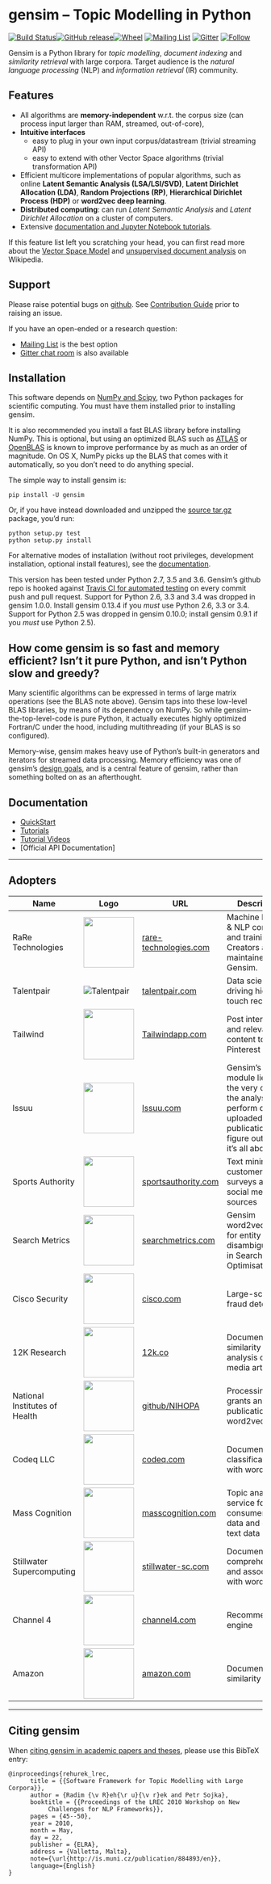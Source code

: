 gensim – Topic Modelling in Python
==================================

[![Build Status](https://travis-ci.org/RaRe-Technologies/gensim.svg?branch=develop)](https://travis-ci.org/RaRe-Technologies/gensim)[![GitHub release](https://img.shields.io/github/release/rare-technologies/gensim.svg?maxAge=2592000)]()[![Wheel](https://img.shields.io/pypi/wheel/gensim.svg)](https://pypi.python.org/pypi/gensim) 
[![Mailing List](https://img.shields.io/badge/-Mailing%20List-lightgrey.svg)](https://groups.google.com/forum/#!forum/gensim)
[![Gitter](https://img.shields.io/badge/gitter-join%20chat%20%E2%86%92-09a3d5.svg)](https://gitter.im/RaRe-Technologies/gensim)
[![Follow](https://img.shields.io/twitter/follow/spacy_io.svg?style=social&label=Follow)](https://twitter.com/gensim_py)




Gensim is a Python library for *topic modelling*, *document indexing*
and *similarity retrieval* with large corpora. Target audience is the
*natural language processing* (NLP) and *information retrieval* (IR)
community.

Features
--------

-   All algorithms are **memory-independent** w.r.t. the corpus size
    (can process input larger than RAM, streamed, out-of-core),
-   **Intuitive interfaces**
    -   easy to plug in your own input corpus/datastream (trivial
        streaming API)
    -   easy to extend with other Vector Space algorithms (trivial
        transformation API)
-   Efficient multicore implementations of popular algorithms, such as
    online **Latent Semantic Analysis (LSA/LSI/SVD)**, **Latent
    Dirichlet Allocation (LDA)**, **Random Projections (RP)**,
    **Hierarchical Dirichlet Process (HDP)** or **word2vec deep
    learning**.
-   **Distributed computing**: can run *Latent Semantic Analysis* and
    *Latent Dirichlet Allocation* on a cluster of computers.
-   Extensive [documentation and Jupyter Notebook tutorials].

If this feature list left you scratching your head, you can first read
more about the [Vector Space Model] and [unsupervised document analysis]
on Wikipedia.

Support
------------

Please raise potential bugs on [github](https://github.com/RaRe-Technologies/gensim/blob/develop/CONTRIBUTING.md). See [Contribution Guide](https://github.com/RaRe-Technologies/gensim/blob/develop/CONTRIBUTING.md) prior to raising an issue.

If you have an open-ended or a research question:

-   [Mailing List] is the best option
-   [Gitter chat room] is also available

  [Mailing List]: https://groups.google.com/forum/#!forum/gensim
  [Gitter chat room]: https://gitter.im/RaRe-Technologies/gensim


Installation
------------

This software depends on [NumPy and Scipy], two Python packages for
scientific computing. You must have them installed prior to installing
gensim.

It is also recommended you install a fast BLAS library before installing
NumPy. This is optional, but using an optimized BLAS such as [ATLAS] or
[OpenBLAS] is known to improve performance by as much as an order of
magnitude. On OS X, NumPy picks up the BLAS that comes with it
automatically, so you don’t need to do anything special.

The simple way to install gensim is:

    pip install -U gensim

Or, if you have instead downloaded and unzipped the [source tar.gz]
package, you’d run:

    python setup.py test
    python setup.py install

For alternative modes of installation (without root privileges,
development installation, optional install features), see the
[documentation].

This version has been tested under Python 2.7, 3.5 and 3.6. Gensim’s github repo is hooked
against [Travis CI for automated testing] on every commit push and pull
request. Support for Python 2.6, 3.3 and 3.4 was dropped in gensim 1.0.0. Install gensim 0.13.4 if you *must* use Python 2.6, 3.3 or 3.4. Support for Python 2.5 was dropped in gensim 0.10.0; install gensim 0.9.1 if you *must* use Python 2.5). 

How come gensim is so fast and memory efficient? Isn’t it pure Python, and isn’t Python slow and greedy?
--------------------------------------------------------------------------------------------------------

Many scientific algorithms can be expressed in terms of large matrix
operations (see the BLAS note above). Gensim taps into these low-level
BLAS libraries, by means of its dependency on NumPy. So while
gensim-the-top-level-code is pure Python, it actually executes highly
optimized Fortran/C under the hood, including multithreading (if your
BLAS is so configured).

Memory-wise, gensim makes heavy use of Python’s built-in generators and
iterators for streamed data processing. Memory efficiency was one of
gensim’s [design goals], and is a central feature of gensim, rather than
something bolted on as an afterthought.

Documentation
-------------

-   [QuickStart]
-   [Tutorials]
-   [Tutorial Videos]
-   [Official API Documentation]

  [QuickStart]: https://github.com/RaRe-Technologies/gensim/blob/develop/docs/notebooks/gensim%20Quick%20Start.ipynb
  [Tutorials]: https://github.com/RaRe-Technologies/gensim/blob/develop/tutorials.md#tutorials
  [Tutorial Videos]: https://github.com/RaRe-Technologies/gensim/blob/develop/tutorials.md#videos
  [Official Documentation and Walkthrough]: http://radimrehurek.com/gensim/
  
---------

Adopters
--------



| Name                                   | Logo                                                                                                                           | URL                                                                                              | Description                                                                                                                                                                                                           |
|----------------------------------------|--------------------------------------------------------------------------------------------------------------------------------|--------------------------------------------------------------------------------------------------|-----------------------------------------------------------------------------------------------------------------------------------------------------------------------------------------------------------------------|                                                                                                                         
| RaRe Technologies                            | <img src="http://rare-technologies.com/wp-content/uploads/2016/02/rare_image_only.png" width="100"> | [rare-technologies.com](http://rare-technologies.com)                                                           | Machine learning & NLP consulting and training. Creators and maintainers of Gensim. |
| Talentpair                            | ![Talentpair](https://avatars3.githubusercontent.com/u/8418395?v=3&s=100)                                                 | [talentpair.com](http://talentpair.com)                                                           | Data science driving high-touch recruiting                                                    | 
| Tailwind          | <img src="http://blog.tailwindapp.com/wp-content/uploads/2013/10/Tailwind-Square-Logo-Blue-White-300x300.png" width="100"> | [Tailwindapp.com](https://www.tailwindapp.com/)| Post interesting and relevant content to Pinterest              |
| Issuu          | <img src="https://static.isu.pub/fe/issuu-brandpages/s3/155/press/assets/brand_package_zip/issuu%20logos/png/issuu-logo-stacked-colour.png" width="100"> | [Issuu.com](https://issuu.com/)| Gensim’s LDA module lies at the very core of the analysis we perform on each uploaded publication to figure out what it’s all about.
| Sports Authority        | <img src="https://upload.wikimedia.org/wikipedia/commons/6/6c/Sports_Authority_logo2011.jpg" width="100"> | [sportsauthority.com](https://en.wikipedia.org/wiki/Sports_Authority)| Text mining of customer surveys and social media sources |
| Search Metrics        | <img src="http://www.searchmetrics.com/wp-content/uploads/Logo_searchmetrics_Webversion.png" width="100"> | [searchmetrics.com](http://www.searchmetrics.com/)| Gensim word2vec used for entity disambiguation in Search Engine Optimisation
| Cisco Security        | <img src="https://supportforums.cisco.com/sites/default/files/legacy/1/6/1/2161-CiscoSystems.gif" width="100"> | [cisco.com](http://www.cisco.com/c/en/us/products/security/index.html)|  Large-scale fraud detection
|  12K Research         | <img src="https://static1.squarespace.com/static/548d6f40e4b0fb61d7b8f40b/t/57310800b09f95e472ba5dd1/1462831123953/12k-logo.png" width="100"> | [12k.co](https://12k.co/)|   Document similarity analysis on media articles
|  National Institutes of Health         | <img src="https://www.nih.gov/sites/default/files/styles/featured_media_breakpoint-large/public/about-nih/2012-logo.png" width="100"> | [github/NIHOPA](https://github.com/NIHOPA/pipeline_word2vec)|   Processing grants and publications with word2vec
|  Codeq LLC         | <img src="https://codeq.com/wp-content/themes/codeq/assets/img/logo.svg" width="100"> | [codeq.com](https://codeq.com)|   Document classification with word2vec
| Mass Cognition     | <img src="http://static1.squarespace.com/static/5637b16ee4b050255657c537/t/56a683bf9cadb6bf86a0ea13/1461016648294/?format=1500w" width="100"> | [masscognition.com](http://www.masscognition.com/)                                  | Topic analysis service for consumer text data and general text data |
| Stillwater Supercomputing     | <img src="http://www.stillwater-sc.com/img/stillwater-logo.png" width="100"> | [stillwater-sc.com](http://www.stillwater-sc.com/)                                  | Document comprehension and association with word2vec |
| Channel 4     | <img src="http://www.channel4.com/static/info/images/lib/c4logo_2015_info_corporate.jpg" width="100"> | [channel4.com](http://www.channel4.com/)                                  | Recommendation engine |
| Amazon     |  <img src="http://g-ec2.images-amazon.com/images/G/01/social/api-share/amazon_logo_500500._V323939215_.png" width="100"> | [amazon.com](http://www.amazon.com/)                                  |  Document similarity|

-------

Citing gensim
------------

When [citing gensim in academic papers and theses], please use this
BibTeX entry:

    @inproceedings{rehurek_lrec,
          title = {{Software Framework for Topic Modelling with Large Corpora}},
          author = {Radim {\v R}eh{\r u}{\v r}ek and Petr Sojka},
          booktitle = {{Proceedings of the LREC 2010 Workshop on New
               Challenges for NLP Frameworks}},
          pages = {45--50},
          year = 2010,
          month = May,
          day = 22,
          publisher = {ELRA},
          address = {Valletta, Malta},
          note={\url{http://is.muni.cz/publication/884893/en}},
          language={English}
    }

  [citing gensim in academic papers and theses]: https://scholar.google.com/citations?view_op=view_citation&hl=en&user=9vG_kV0AAAAJ&citation_for_view=9vG_kV0AAAAJ:NaGl4SEjCO4C

  [Travis CI for automated testing]: https://travis-ci.org/RaRe-Technologies/gensim
  [design goals]: http://radimrehurek.com/gensim/about.html
  [RaRe Technologies]: http://rare-technologies.com/wp-content/uploads/2016/02/rare_image_only.png%20=10x20
  [rare\_tech]: //rare-technologies.com
  [Talentpair]: https://avatars3.githubusercontent.com/u/8418395?v=3&s=100
  [citing gensim in academic papers and theses]: https://scholar.google.cz/citations?view_op=view_citation&hl=en&user=9vG_kV0AAAAJ&citation_for_view=9vG_kV0AAAAJ:u-x6o8ySG0sC

  
  
  [documentation and Jupyter Notebook tutorials]: https://github.com/RaRe-Technologies/gensim/#documentation
  [Vector Space Model]: http://en.wikipedia.org/wiki/Vector_space_model
  [unsupervised document analysis]: http://en.wikipedia.org/wiki/Latent_semantic_indexing
  [NumPy and Scipy]: http://www.scipy.org/Download
  [ATLAS]: http://math-atlas.sourceforge.net/
  [OpenBLAS]: http://xianyi.github.io/OpenBLAS/
  [source tar.gz]: http://pypi.python.org/pypi/gensim
  [documentation]: http://radimrehurek.com/gensim/install.html
